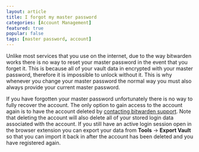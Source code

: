 ```yaml
---
layout: article
title: I forgot my master password
categories: [Account Management]
featured: true
popular: false
tags: [master password, account]
---
```


Unlike most services that you use on the internet, due to the way bitwarden works there is no way to reset your master password in the event that you forget it. This is because all of your vault data in encrypted with your master password, therefore it is impossible to unlock without it. This is why whenever you change your master password the normal way you must also always provide your current master password.

If you have forgotten your master password unfortunately there is no way to fully recover the account. The only option to gain access to the account again is to have the account deleted by [contacting bitwarden support](https://bitwarden.com/contact). Note that deleting the account will also delete all of your stored login data associated with the account. If you still have an active login session open in the browser extension you can export your data from **Tools** -> **Export Vault** so that you can import it back in after the account has been deleted and you have registered again.